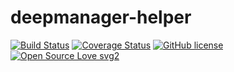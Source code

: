 # deepmanager-helper

[![Build Status](https://circleci.com/gh/matteo-ronchetti/deepmanager-helper.svg?style=shield&circle-token=:circle-token)](https://circleci.com/gh/matteo-ronchetti/deepmanager-helper)
[![Coverage Status](https://coveralls.io/repos/github/matteo-ronchetti/deepmanager-helper/badge.svg?branch=master&cache=no)](https://coveralls.io/github/matteo-ronchetti/deepmanager-helper?branch=master)
[![GitHub license](https://img.shields.io/github/license/matteo-ronchetti/deepmanager-helper.svg)](https://github.com/matteo-ronchetti/deepmanager-helper/blob/master/LICENSE)
[![Open Source Love svg2](https://badges.frapsoft.com/os/v2/open-source.svg?v=103)](https://github.com/ellerbrock/open-source-badges/)